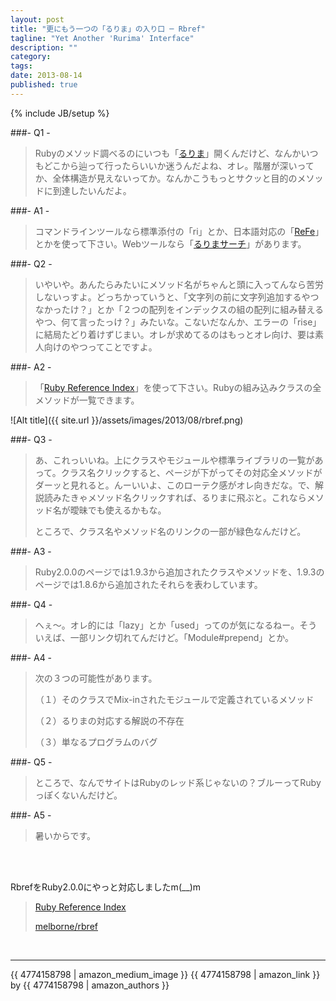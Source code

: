 ```yaml
---
layout: post
title: "更にもう一つの「るりま」の入り口 ─ Rbref"
tagline: "Yet Another 'Rurima' Interface"
description: ""
category: 
tags: 
date: 2013-08-14
published: true
---
```

{% include JB/setup %}

###- Q1 -

> Rubyのメソッド調べるのにいつも「[るりま](http://doc.ruby-lang.org/ja/2.0.0/doc/index.html "オブジェクト指向スクリプト言語 Ruby リファレンスマニュアル")」開くんだけど、なんかいつもどこから辿って行ったらいいか迷うんだよね、オレ。階層が深いってか、全体構造が見えないってか。なんかこうもっとサクッと目的のメソッドに到達したいんだよ。

###- A1 -

> コマンドラインツールなら標準添付の「ri」とか、日本語対応の「[ReFe](http://doc.ruby-lang.org/ja/2.0.0/doc/ReFe.html "ReFe")」とかを使って下さい。Webツールなら「[るりまサーチ](http://doc.ruby-lang.org/ja/search/ "最速Rubyリファレンスマニュアル検索！ \| るりまサーチ")」があります。

###- Q2 -

> いやいや。あんたらみたいにメソッド名がちゃんと頭に入ってんなら苦労しないっすよ。どっちかっていうと、「文字列の前に文字列追加するやつなかったけ？」とか「２つの配列をインデックスの組の配列に組み替えるやつ、何て言ったっけ？」みたいな。こないだなんか、エラーの「rise」に結局たどり着けずじまい。オレが求めてるのはもっとオレ向け、要は素人向けのやつってことですよ。

###- A2 -

> 「[Ruby Reference Index](http://rbref.heroku.com/ "Ruby Reference Index")」を使って下さい。Rubyの組み込みクラスの全メソッドが一覧できます。

![Alt title]({{ site.url }}/assets/images/2013/08/rbref.png)

###- Q3 -

> あ、これっいいね。上にクラスやモジュールや標準ライブラリの一覧があって。クラス名クリックすると、ページが下がってその対応全メソッドがダーッと見れると。んーいいよ、このローテク感がオレ向きだな。で、解説読みたきゃメソッド名クリックすれば、るりまに飛ぶと。これならメソッド名が曖昧でも使えるかもな。
>
>
> ところで、クラス名やメソッド名のリンクの一部が緑色なんだけど。

###- A3 -

> Ruby2.0.0のページでは1.9.3から追加されたクラスやメソッドを、1.9.3のページでは1.8.6から追加されたそれらを表わしています。

###- Q4 -

> へぇ〜。オレ的には「lazy」とか「used」ってのが気になるねー。そういえば、一部リンク切れてんだけど。「Module#prepend」とか。

###- A4 -

> 次の３つの可能性があります。
>
> （１）そのクラスでMix-inされたモジュールで定義されているメソッド
>
> （２）るりまの対応する解説の不存在
>
> （３）単なるプログラムのバグ

###- Q5 -

> ところで、なんでサイトはRubyのレッド系じゃないの？ブルーってRubyっぽくないんだけど。

###- A5 -

> 暑いからです。

<br />
<br />

RbrefをRuby2.0.0にやっと対応しましたm(__)m

> [Ruby Reference Index](http://rbref.heroku.com/ "Ruby Reference Index")
> 
> [melborne/rbref](https://github.com/melborne/rbref 'melborne/rbref')

<br />

---

{{ 4774158798 | amazon_medium_image }}
{{ 4774158798 | amazon_link }} by {{ 4774158798 | amazon_authors }}

